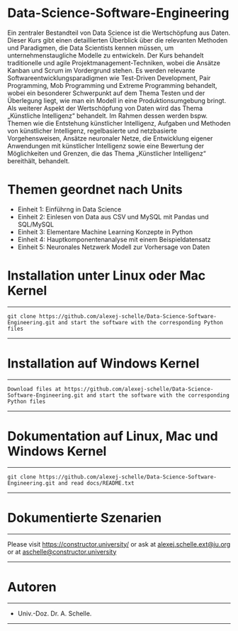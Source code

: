 # Data-Science-Software-Engineering
Ein zentraler Bestandteil von Data Science ist die Wertschöpfung aus Daten. Dieser Kurs gibt einen detaillierten Überblick über die relevanten Methoden und Paradigmen, die Data Scientists kennen müssen, um unternehmenstaugliche Modelle zu entwickeln. Der Kurs behandelt traditionelle und agile Projektmanagement-Techniken, wobei die Ansätze Kanban und Scrum im Vordergrund stehen. Es werden relevante Softwareentwicklungsparadigmen wie Test-Driven Development, Pair Programming, Mob Programming und Extreme Programming behandelt, wobei ein besonderer Schwerpunkt auf dem Thema Testen und der Überlegung liegt, wie man ein Modell in eine Produktionsumgebung bringt. Als weiterer Aspekt der Wertschöpfung von Daten wird das Thema „Künstliche Intelligenz“ behandelt. Im Rahmen dessen werden bspw. Themen wie die Entstehung künstlicher Intelligenz, Aufgaben und Methoden von künstlicher Intelligenz, regelbasierte und netzbasierte Vorgehensweisen, Ansätze neuronaler Netze, die Entwicklung eigener Anwendungen mit künstlicher Intelligenz sowie eine Bewertung der Möglichkeiten und Grenzen, die das Thema „Künstlicher Intelligenz“ bereithält, behandelt.

# Themen geordnet nach Units
- Einheit 1: Einführng in Data Science
- Einheit 2: Einlesen von Data aus CSV und MySQL mit Pandas und SQL/MySQL
- Einheit 3: Elementare Machine Learning Konzepte in Python
- Einheit 4: Hauptkomponentenanalyse mit einem Beispieldatensatz 
- Einheit 5: Neuronales Netzwerk Modell zur Vorhersage von Daten
  
# Installation unter Linux oder Mac Kernel
****************************************************************************************************************************************************
    git clone https://github.com/alexej-schelle/Data-Science-Software-Engineering.git and start the software with the corresponding Python files
****************************************************************************************************************************************************

# Installation auf Windows Kernel
***********************************************************************************************************************************************************
    Download files at https://github.com/alexej-schelle/Data-Science-Software-Engineering.git and start the software with the corresponding Python files
***********************************************************************************************************************************************************

# Dokumentation auf Linux, Mac und Windows Kernel
*****************************************************************************************************************
    git clone https://github.com/alexej-schelle/Data-Science-Software-Engineering.git and read docs/README.txt
*****************************************************************************************************************

# Dokumentierte Szenarien
*****************************************************************************************************************************

   Please visit https://constructor.university/ or ask at alexej.schelle.ext@iu.org or at aschelle@constructor.university

*****************************************************************************************************************************

# Autoren
**************************************************************************************************************************************

   - Univ.-Doz. Dr. A. Schelle.
  
**************************************************************************************************************************************
